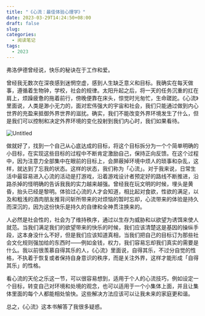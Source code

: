 ```yaml
---
title: "《心流：最佳体验心理学》"
date: 2023-03-29T14:24:50+08:00
draft: false
slug: 
categories:
  - 阅读笔记
tags:
  - 2023
---
```


弗洛伊德曾经说，快乐的秘诀在于工作和爱。

曾经我无数次在深夜感到迷惘空虚，感到人生缺乏意义和目标。我确实在每天做事，遵循着生物钟，学校，社会的规律。太阳升起之后，将一天的任务沉重的扛在肩上，烦躁疲惫的拖着前行，傍晚便靠在床头，惊觉时光匆忙，生命蹉跎。《心流》里面说，人类是渺小无力的，面对宏伟强大的宇宙和社会，我们只能通过做到内心世界的充盈来抵御外界世界的滋扰。确实，我们不能改变外界环境发生了什么，但是我们可以控制和决定外界环境的变化投射到我们内心时，我们如果看待。

![Untitled](https://s3-us-west-2.amazonaws.com/secure.notion-static.com/07133bb7-12be-48b5-a8df-92c97f15eca3/Untitled.png)

做就好了，找到一个自己从心底达成的目标，将这个目标拆分为一个个简单明确的小目标，在实现这些目标的过程中不断肯定激励自己，保持正向反馈。在这个过程中，因为注意力全部集中在眼前的目标上，会屏蔽掉环境中烦人的琐事和杂乱，这样，就达到了忘我的状态。这样的状态，我们称为「心流」。对于我来说，日常生活中最容易进入心流的活动是打游戏，沿着游戏设计者预定好的路线不断推进，沿路杀掉的怪明确的告诉我我的实力越来越强。曾经我在玩文明的时候，埋头是黄昏，抬头已经是黎明。体验过心流的人才会知道，相比起对食欲，性欲的满足，以及和粗浅的酒肉朋友推背问斩所带来的对烦恼的暂时忘却，心流带来的体验是持久而深沉的，因为这份快乐是持久的自律和全神贯注换来的。                       

人必然是社会性的，社会为了维持秩序，通过以生存为威胁和以欲望为诱饵来使人就范。当我们满足我们的欲望带来的快乐的时候，我们应该清楚这是基因的操纵手段，这本身没什么不好，但是我们应该知道真相，当我们把自己的目标订为那些社会文化规则强加给的东西时——例如金钱，权力，我们容易忘却我们真实的需要是什么。我以前很羡慕自得其乐的人，《心流》里面说，自得其乐，不过分自觉的性格，不执着于恢复或者保持自身意识的秩序，而是关注外界，这样才能形成「自得其乐」的性格。

看心流的天伦之乐这一节，可以很容易想到，适用于个人的心流技巧，例如设定一个目标，转变自己对环境和处境的观念，也可以适用于一个小集体上面，并且让集体里面的每个人都能相处愉快。这些解决方法应该可以让我未来的家庭更和谐。

总之，《心流》这本书解答了我很多疑惑。